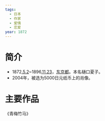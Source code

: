 ```yaml
---
tags:
  - 日本
  - 作家
  - 爱情
  - 恋爱
year: 1872
---
```

# 简介

- 1872[.5.2](2024-05-02.md)~1896[.11.23](2024-11-23.md)，[东京都](东京都.md)。本名樋口夏子。
- 2004年，被选为5000日元纸币上的肖像。
# 主要作品

《青梅竹马》